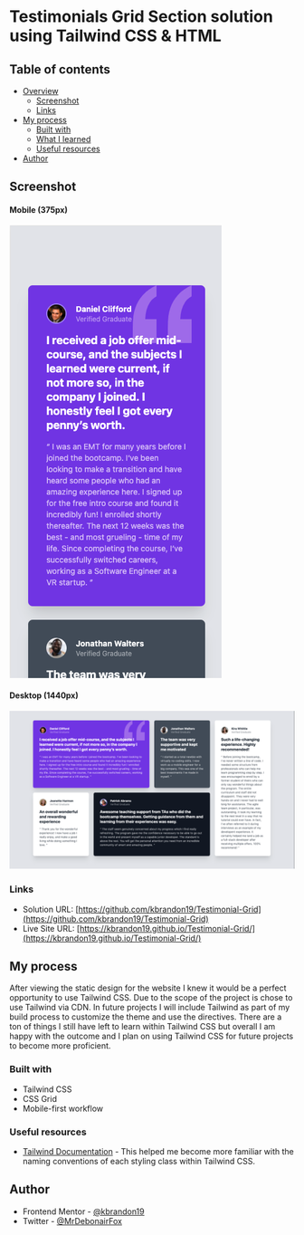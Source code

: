 # Testimonials Grid Section solution using Tailwind CSS & HTML


## Table of contents

- [Overview](#overview)
  - [Screenshot](#screenshot)
  - [Links](#links)
- [My process](#my-process)
  - [Built with](#built-with)
  - [What I learned](#what-i-learned)
  - [Useful resources](#useful-resources)
- [Author](#author)


## Screenshot

#### Mobile (375px)
![](./images/mobile-screenshot.png)

#### Desktop (1440px)
![](./images/screenshot-1440x800.png)


### Links

- Solution URL: [https://github.com/kbrandon19/Testimonial-Grid](https://github.com/kbrandon19/Testimonial-Grid)
- Live Site URL: [https://kbrandon19.github.io/Testimonial-Grid/](https://kbrandon19.github.io/Testimonial-Grid/)

## My process
After viewing the static design for the website I knew it would be a perfect opportunity to use Tailwind CSS. Due to the scope of the project is chose to use Tailwind via CDN. In future projects I will include Tailwind as part of my build process to customize the theme and use the directives. There are a ton of things I still have left to learn within Tailwind CSS but overall I am happy with the outcome and I plan on using Tailwind CSS for future projects to become more proficient.

### Built with

- Tailwind CSS
- CSS Grid
- Mobile-first workflow

### Useful resources

- [Tailwind Documentation](https://tailwindcss.com/docs) - This helped me become more familiar with the naming conventions of each styling class within Tailwind CSS.


## Author

- Frontend Mentor - [@kbrandon19](https://www.frontendmentor.io/profile/kbrandon19)
- Twitter - [@MrDebonairFox](https://www.twitter.com/MrDebonairFox)
